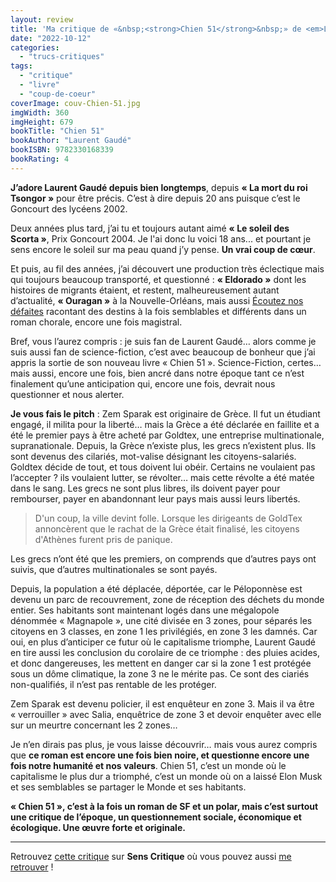 ```yaml
---
layout: review
title: 'Ma critique de «&nbsp;<strong>Chien 51</strong>&nbsp;» de <em>Laurent Gaudé</em>'
date: "2022-10-12"
categories: 
  - "trucs-critiques"
tags: 
  - "critique"
  - "livre"
  - "coup-de-coeur"
coverImage: couv-Chien-51.jpg
imgWidth: 360
imgHeight: 679
bookTitle: "Chien 51"
bookAuthor: "Laurent Gaudé"
bookISBN: 9782330168339  
bookRating: 4
---
```


<p><strong>J’adore Laurent Gaudé depuis bien longtemps</strong>, depuis <strong>« La mort du roi Tsongor »</strong> pour être précis. C’est à dire depuis 20&nbsp;ans puisque c’est le Goncourt des lycéens 2002.</p>

<p>Deux années plus tard, j’ai tu et toujours autant aimé <strong>« Le soleil des Scorta »</strong>, Prix Goncourt 2004. Je l'ai donc lu voici 18&nbsp;ans... et pourtant je sens encore le soleil sur ma peau quand j’y pense. <strong>Un vrai coup de cœur</strong>.</p>

<p>Et puis, au fil des années, j’ai découvert une production très éclectique mais qui toujours beaucoup transporté, et questionné&nbsp;: <strong>« Eldorado »</strong> dont les histoires de migrants étaient, et restent, malheureusement autant d’actualité, <strong>« Ouragan »</strong> à la Nouvelle-Orléans, mais aussi <a href="https://www.6x8.org/2016/09/ma-critique-de-ecoutez-nos-defaites-de-laurent-gaude/">Écoutez nos défaites</a> racontant des destins à la fois semblables et différents dans un roman chorale, encore une fois magistral.</p>

<p>Bref, vous l’aurez compris : je suis fan de Laurent Gaudé… alors comme je suis aussi fan de science-fiction, c’est avec beaucoup de bonheur que j’ai appris la sortie de son nouveau livre « Chien 51 ». Science-Fiction, certes… mais aussi, encore une fois, bien ancré dans notre époque tant ce n’est finalement qu’une anticipation qui, encore une fois, devrait nous questionner et nous alerter.</p>

<p><strong>Je vous fais le pitch</strong>&nbsp;: Zem Sparak est originaire de Grèce. Il fut un étudiant engagé, il milita pour la liberté… mais la Grèce a été déclarée en faillite et a été le premier pays à être acheté par Goldtex, une entreprise multinationale, supranationale. Depuis, la Grèce n’existe plus, les grecs n’existent plus. Ils sont devenus des cilariés, mot-valise désignant les citoyens-salariés. Goldtex décide de tout, et tous doivent lui obéir. Certains ne voulaient pas l’accepter ? ils voulaient lutter, se révolter… mais cette révolte a été matée dans le sang. Les grecs ne sont plus libres, ils doivent payer pour rembourser, payer en abandonnant leur pays mais aussi leurs libertés.</p>

<blockquote class="citation">
  <p>D'un coup, la ville devint folle. Lorsque les dirigeants de GoldTex annoncèrent que le rachat de la Grèce était finalisé, les citoyens d'Athènes furent pris de panique.</p>
</blockquote>

<p>Les grecs n’ont été que les premiers, on comprends que d’autres pays ont suivis, que d’autres multinationales se sont payés.</p>

<p>Depuis, la population a été déplacée, déportée, car le Péloponnèse est devenu un parc de recouvrement, zone de réception des déchets du monde entier. Ses habitants sont maintenant logés dans une mégalopole dénommée « Magnapole », une cité divisée en 3 zones, pour séparés les citoyens en 3&nbsp;classes, en zone&nbsp;1 les privilégiés, en zone&nbsp;3 les damnés. Car oui, en plus d’anticiper ce futur où le capitalisme triomphe, Laurent Gaudé en tire aussi les conclusion du corolaire de ce triomphe : des pluies acides, et donc dangereuses, les mettent en danger car si la zone 1 est protégée sous un dôme climatique, la zone 3 ne le mérite pas. Ce sont des ciariés non-qualifiés, il n’est pas rentable de les protéger.</p>

<p>Zem Sparak est devenu policier, il est enquêteur en zone 3. Mais il va être « verrouiller » avec Salia, enquêtrice de zone 3 et devoir enquêter avec elle sur un meurtre concernant les 2&nbsp;zones…</p>

<p>Je n’en dirais pas plus, je vous laisse découvrir… mais vous aurez compris que <strong>ce roman est encore une fois bien noire, et questionne encore une fois notre humanité et nos valeurs</strong>. Chien 51, c’est un monde où le capitalisme le plus dur a triomphé, c’est un monde où on a laissé Elon Musk et ses semblables se partager le Monde et ses habitants.</p>

<p><strong>« Chien 51 », c’est à la fois un roman de <abbr>SF</abbr> et un polar, mais c’est surtout une critique de l’époque, un questionnement sociale, économique et écologique. Une œuvre forte et originale.</strong></p>

* * *

Retrouvez [cette critique](https://www.senscritique.com/livre/chien_51/critique/280229610) sur **Sens Critique** où vous pouvez aussi [me retrouver](http://www.senscritique.com/Arnaud_Malon) !
